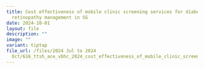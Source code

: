 ```yaml
---
title: Cost effectiveness of mobile clinic screening services for diabetes
  retinopathy management in SG
date: 2024-10-01
layout: file
description: ""
image: ""
variant: tiptap
file_url: /files/2024 Jul to 2024
  Oct/616_ttsh_ace_vbhc_2024_cost_effectiveness_of_mobile_clinic_screening_services_for_diabetes.pdf
---
```

